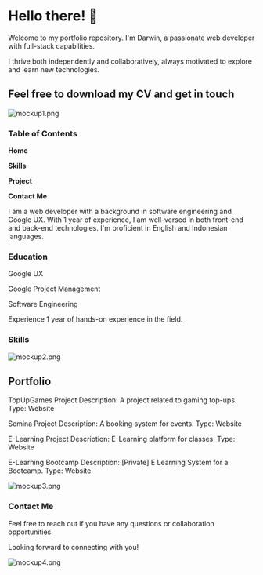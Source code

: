 # Hello there! 👋

Welcome to my portfolio repository. I'm Darwin, a passionate web developer with full-stack capabilities.

I thrive both independently and collaboratively, always motivated to explore and learn new technologies.

## Feel free to download my CV and get in touch

![mockup1.png](https://github.com/aldiandarwin/personal-portfolio/assets/70283015/6dbfd22a-b39a-41bb-bcb6-8948d9a35356)

### Table of Contents

**Home**

**Skills**

**Project**

**Contact Me**

I am a web developer with a background in software engineering and Google UX. With 1 year of experience, I am well-versed in both front-end and back-end technologies. I'm proficient in English and Indonesian languages.

### Education

Google UX

Google Project Management

Software Engineering

Experience
1 year of hands-on experience in the field.

### Skills

![mockup2.png](https://github.com/aldiandarwin/personal-portfolio/assets/70283015/11209572-6eb7-4b6e-8fb5-d843bf450285)

## Portfolio

TopUpGames Project
Description: A project related to gaming top-ups.
Type: Website

Semina Project
Description: A booking system for events.
Type: Website

E-Learning Project
Description: E-Learning platform for classes.
Type: Website

E-Learning Bootcamp
Description: [Private] E Learning System for a Bootcamp.
Type: Website

![mockup3.png](https://github.com/aldiandarwin/personal-portfolio/assets/70283015/07b7aed3-8b54-4f55-a804-368e8ccefa4a)

### Contact Me

Feel free to reach out if you have any questions or collaboration opportunities.

Looking forward to connecting with you!

![mockup4.png](https://github.com/aldiandarwin/personal-portfolio/assets/70283015/0565d31b-2126-44d7-8f25-ceabf47cbec0)
